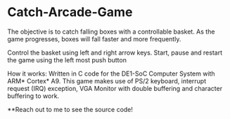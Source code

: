 # Catch-Arcade-Game

The objective is to catch falling boxes with a controllable basket. As the game progresses, boxes will fall faster and more frequently.

Control the basket using left and right arrow keys.
Start, pause and restart the game using the left most push button

How it works:
Written in C code for the DE1-SoC Computer System with ARM* Cortex* A9. This game makes use of PS/2 keyboard, interrupt request (IRQ) exception, VGA Monitor with double buffering and character buffering to work.

**Reach out to me to see the source code!
